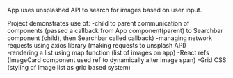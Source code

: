 App uses unsplashed API to search for images based on user input. 

Project demonstrates use of:
 -child to parent communication of components (passed a callback from App component(parent) to Searchbar component (child), then Searchbar      called callback)
 -managing network requests using axios library (making requests to unsplash API)  
 -rendering a list using map function (list of images on app)
 -React refs (ImageCard component used ref to dynamically alter image span) 
 -Grid CSS (styling of image list as grid based system)
